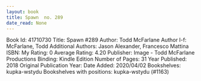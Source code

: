 ```yaml
---
layout: book
title: Spawn  no. 289
date_read: None
---
```


Book Id: 41710730
Title: Spawn #289
Author: Todd McFarlane
Author l-f: McFarlane, Todd
Additional Authors: Jason Alexander, Francesco Mattina
ISBN: 
My Rating: 0
Average Rating: 4.20
Publisher: Image - Todd McFarlane Productions
Binding: Kindle Edition
Number of Pages: 31
Year Published: 2018
Original Publication Year: 
Date Added: 2020/04/02
Bookshelves: kupka-wstydu
Bookshelves with positions: kupka-wstydu (#1163)

